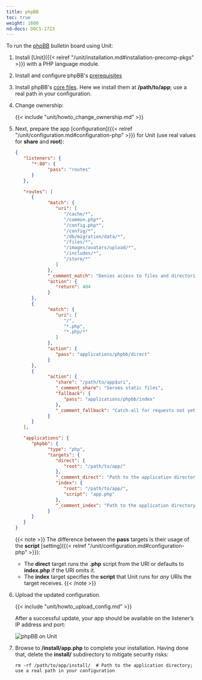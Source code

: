 ```yaml
---
title: phpBB
toc: true
weight: 1600
nd-docs: DOCS-1723
---
```


To run the [phpBB](https://www.phpbb.com) bulletin board using Unit:

1. Install [Unit]({{< relref "/unit/installation.md#installation-precomp-pkgs" >}}) with a PHP language module.

2. Install and configure phpBB's [prerequisites](https://www.phpbb.com/support/docs/en/3.3/ug/quickstart/requirements/)

3. Install phpBB's [core files](https://www.phpbb.com/downloads/). Here we install them at **/path/to/app**;
   use a real path in your configuration.

4. Change ownership:

   {{< include "unit/howto_change_ownership.md" >}}

5. Next, prepare the app
   [configuration]({{< relref "/unit/configuration.md#configuration-php" >}})
   for Unit (use real values for **share** and **root**):

   ```json
   {
      "listeners": {
         "*:80": {
               "pass": "routes"
         }
      },

      "routes": [
         {
               "match": {
                  "uri": [
                     "/cache/*",
                     "/common.php*",
                     "/config.php*",
                     "/config/*",
                     "/db/migration/data/*",
                     "/files/*",
                     "/images/avatars/upload/*",
                     "/includes/*",
                     "/store/*"
                  ]
               },
               "_comment_match": "Denies access to files and directories best kept private",
               "action": {
                  "return": 404
               }
         },
         {
               "match": {
                  "uri": [
                     "/",
                     "*.php",
                     "*.php/*"
                  ]
               },
               "action": {
                  "pass": "applications/phpbb/direct"
               }
         },
         {
               "action": {
                  "share": "/path/to/app$uri",
                  "_comment_share": "Serves static files",
                  "fallback": {
                     "pass": "applications/phpbb/index"
                  },
                  "_comment_fallback": "Catch-all for requests not yet served by other rules"
               }
         }
      ],

      "applications": {
         "phpbb": {
               "type": "php",
               "targets": {
                  "direct": {
                     "root": "/path/to/app/"
                  },
                  "_comment_direct": "Path to the application directory; use a real path in your configuration",
                  "index": {
                     "root": "/path/to/app/",
                     "script": "app.php"
                  },
                  "_comment_index": "Path to the application directory; use a real path in your configuration"
               }
         }
      }
   }
   ```

   {{< note >}}
   The difference between the **pass** targets is their usage of the
   **script** [setting]({{< relref "/unit/configuration.md#configuration-php" >}}):

   - The **direct** target runs the **.php** script from the URI or
     defaults to **index.php** if the URI omits it.
   - The **index** target specifies the **script** that Unit runs
     for *any* URIs the target receives.
   {{< /note >}}

6. Upload the updated configuration.

   {{< include "unit/howto_upload_config.md" >}}

   After a successful update, your app should be available on the listener’s IP
   address and port:

   ![phpBB on Unit](/unit/images/phpbb.png)


7. Browse to **/install/app.php** to complete your installation. Having
   done that, delete the **install/** subdirectory to mitigate security
   risks:

   ```console
   rm -rf /path/to/app/install/  # Path to the application directory; use a real path in your configuration
   ```
